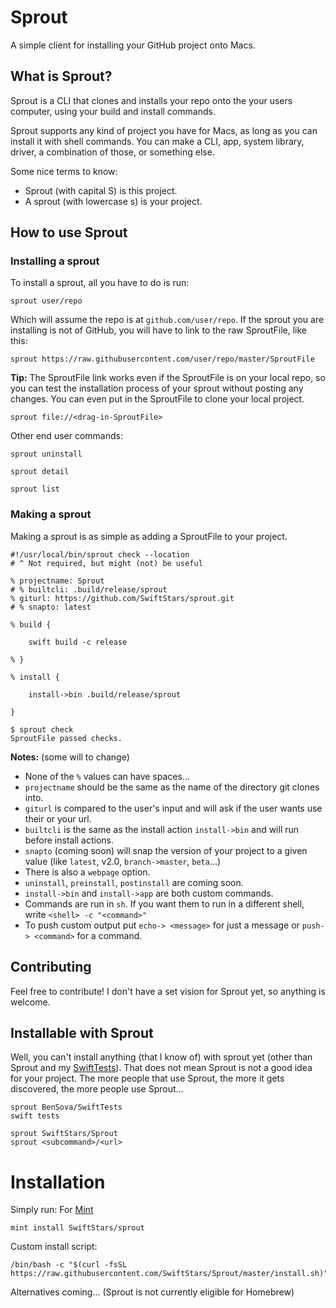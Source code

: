 # Sprout
A simple client for installing your GitHub project onto Macs.

## What is Sprout?
Sprout is a CLI that clones and installs your repo onto the your users computer, using your build and install commands.

Sprout supports any kind of project you have for Macs, as long as you can install it with shell commands. You can make a CLI, app, system library, driver, a combination of those, or something else.

Some nice terms to know:
- Sprout (with capital S) is this project.
- A sprout (with lowercase s) is your project.

## How to use Sprout
### Installing a sprout
To install a sprout, all you have to do is run:
```shell
sprout user/repo
```
Which will assume the repo is at `github.com/user/repo`.
If the sprout you are installing is not of GitHub, you will have to link to the raw SproutFile, like this:
```shell
sprout https://raw.githubusercontent.com/user/repo/master/SproutFile
```
**Tip:** The SproutFile link works even if the SproutFile is on your local repo, so you can test the installation process of your sprout without posting any changes. You can even put in the SproutFile to clone your local project.
```shell
sprout file://<drag-in-SproutFile>
```

Other end user commands:
```shell
sprout uninstall
```
```shell
sprout detail
```
```shell
sprout list
```

### Making a sprout
Making a sprout is as simple as adding a SproutFile to your project.
```SproutFile
#!/usr/local/bin/sprout check --location
# ^ Not required, but might (not) be useful

% projectname: Sprout
# % builtcli: .build/release/sprout
% giturl: https://github.com/SwiftStars/sprout.git
# % snapto: latest

% build {

    swift build -c release

% }

% install {

    install->bin .build/release/sprout

}
```
```shell
$ sprout check
SproutFile passed checks.
```
**Notes:** (some will to change)
- None of the `%` values can have spaces...
- `projectname` should be the same as the name of the directory git clones into.
- `giturl` is compared to the user's input and will ask if the user wants use their or your url.
- `builtcli` is the same as the install action `install->bin` and will run before install actions.
- `snapto` (coming soon) will snap the version of your project to a given value (like `latest`, v2.0, `branch->master`, `beta`...)
- There is also a `webpage` option.
- `uninstall`, `preinstall`, `postinstall` are coming soon.
- `install->bin` and `install->app` are both custom commands.
- Commands are run in `sh`. If you want them to run in a different shell, write `<shell> -c "<command>"`
- To push custom output put `echo-> <message>` for just a message or `push-> <command>` for a command.

## Contributing
Feel free to contribute! I don't have a set vision for Sprout yet, so anything is welcome.

## Installable with Sprout
Well, you can't install anything (that I know of) with sprout yet (other than Sprout and my [SwiftTests](https://github.com/BenSova/SwiftTests)). That does not mean Sprout is not a good idea for your project. The more people that use Sprout, the more it gets discovered, the more people use Sprout...

```shell
sprout BenSova/SwiftTests
swift tests
```
```shell
sprout SwiftStars/Sprout
sprout <subcommand>/<url>
```

# Installation
Simply run:
For [Mint](https://github.com/yonaskolb/Mint)
```shell
mint install SwiftStars/sprout
```
Custom install script:
```shell
/bin/bash -c "$(curl -fsSL https://raw.githubusercontent.com/SwiftStars/Sprout/master/install.sh)"
```
Alternatives coming... (Sprout is not currently eligible for Homebrew)
